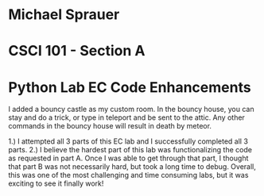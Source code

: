 # Michael Sprauer
# CSCI 101 - Section A
# Python Lab EC Code Enhancements

I added a bouncy castle as my custom room. In the bouncy house, you can stay and do a trick, or type in teleport and be sent to the attic. Any other commands in the bouncy house will result in death by meteor.

1.) I attempted all 3 parts of this EC lab and I successfully completed all 3 parts.
2.) I believe the hardest part of this lab was functionalizing the code as requested in part A. Once I was able to get through that part, I thought that part B was not necessarily hard, but took a long time to debug. Overall, this was one of the most challenging and time consuming labs, but it was exciting to see it finally work!